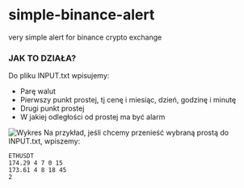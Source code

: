 # simple-binance-alert
very simple alert for binance crypto exchange

### JAK TO DZIAŁA?
Do pliku INPUT.txt wpisujemy:
 - Parę walut
 - Pierwszy punkt prostej, tj cenę i miesiąc, dzień, godzinę i minutę
 - Drugi punkt prostej
 - W jakiej odległości od prostej ma być alarm


![Wykres](wykres.png)
Na przykład, jeśli chcemy przenieść wybraną prostą do INPUT.txt, wpiszemy:
```
ETHUSDT
174.29 4 7 0 15
173.61 4 8 18 45
2
```
